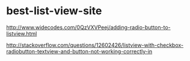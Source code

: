 # best-list-view-site
http://www.widecodes.com/0QzVXVPeej/adding-radio-button-to-listview.html

http://stackoverflow.com/questions/12602426/listview-with-checkbox-radiobutton-textview-and-button-not-working-correctly-in
